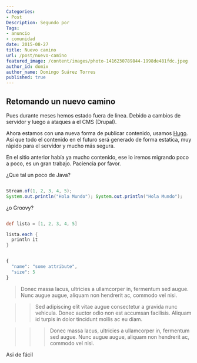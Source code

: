 ```yaml
---
Categories: 
- Post
Description: Segundo por
Tags:
- anuncio
- comunidad
date: 2015-08-27
title: Nuevo camino
url: /post/nuevo-camino
featured_image: /content/images/photo-1416230789844-1998de481fdc.jpeg
author_id: domix
author_name: Domingo Suárez Torres
published: true
---
```




## Retomando un nuevo camino

Pues durante meses hemos estado fuera de linea. Debido a cambios de servidor y luego a ataques a el CMS (Drupal). 

Ahora estamos con una nueva forma de publicar contenido, usamos [Hugo][1]. Así que todo el contenido en el futuro será generado de forma estatica, muy rápido para el servidor y mucho más segura.

En el sitio anterior había ya mucho contenido, ese lo iremos migrando poco a poco, es un gran trabajo. Paciencia por favor.

¿Que tal un poco de Java?

```java

Stream.of(1, 2, 3, 4, 5);
System.out.println("Hola Mundo"); System.out.println("Hola Mundo");
```

¿o Groovy?

```groovy

def lista = [1, 2, 3, 4, 5]

lista.each {
  println it
}
```

```javascript

{
  "name": "some attribute",
  "size": 5
}
```

> Donec massa lacus, ultricies a ullamcorper in, fermentum sed augue. 
Nunc augue augue, aliquam non hendrerit ac, commodo vel nisi. 

>> Sed adipiscing elit vitae augue consectetur a gravida nunc vehicula. Donec auctor 
odio non est accumsan facilisis. Aliquam id turpis in dolor tincidunt mollis ac eu diam.

>>> Donec massa lacus, ultricies a ullamcorper in, fermentum sed augue. 
Nunc augue augue, aliquam non hendrerit ac, commodo vel nisi. 

Asi de fácil


[1]: http://www.gohugo.io
